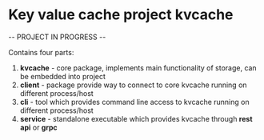 # Key value cache project **kvcache**

-- PROJECT IN PROGRESS --

Contains four parts:
1. **kvcache** - core package, implements main functionality of storage, can be embedded into project
2. **client** - package provide way to connect to core kvcache running on different process/host
3. **cli** - tool which provides command line access to kvcache running on different process/host
4. **service** - standalone executable which provides kvcache through **rest api** or **grpc** 